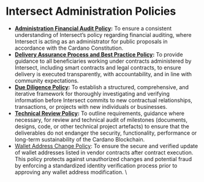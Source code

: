 # Intersect Administration Policies

* [**Administration Financial Audit Policy**](intersect-administration-policies/administration-financial-audit-policy.md)**:** To ensure a consistent understanding of Intersect’s policy regarding financial auditing, where Intersect is acting as an administrator for public proposals in accordance with the Cardano Constitution.
* [**Delivery Assurance Process and Best Practice Policy**](intersect-administration-policies/delivery-assurance-process-and-best-practice-policy.md)**:** To provide guidance to all beneficiaries working under contracts administered by Intersect, including smart contracts and legal contracts, to ensure delivery is executed transparently, with accountability, and in line with community expectations.
* [**Due Diligence Policy**](intersect-administration-policies/due-diligence-policy.md)**:** To establish a structured, comprehensive, and iterative framework for thoroughly investigating and verifying information before Intersect commits to new contractual relationships, transactions, or projects with new individuals or businesses.
* [**Technical Review Policy**](intersect-administration-policies/technical-review-policy.md)**:** To outline requirements, guidance where necessary, for review and technical audit of milestones (documents, designs, code, or other technical project artefacts) to ensure that the deliverables do not endanger the security, functionality, performance or long-term sustainability of the Cardano Blockchain.
* [Wallet Address Change Policy](intersect-administration-policies/wallet-address-change-policy.md): To ensure the secure and verified update of wallet addresses listed in vendor contracts after contract execution. This policy protects against unauthorized changes and potential fraud by enforcing a standardized identity verification process prior to approving any wallet address modification. \
